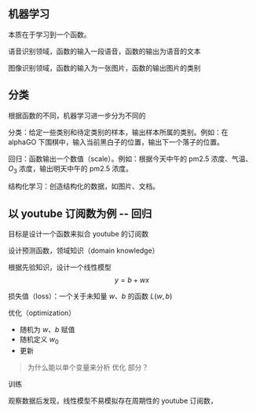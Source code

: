 
## 机器学习

本质在于学习到一个函数。

语音识别领域，函数的输入一段语音，函数的输出为语音的文本

图像识别领域，函数的输入为一张图片，函数的输出图片的类别


## 分类

根据函数的不同，机器学习进一步分为不同的

分类：给定一些类别和待定类别的样本，输出样本所属的类别。例如：在 alphaGO 下围棋中，输入当前黑白子的位置，输出下一个落子的位置。

回归：函数输出一个数值（scale）。例如：根据今天中午的 pm2.5 浓度、气温、$O_3$ 浓度，输出明天中午的 pm2.5 浓度。

结构化学习：创造结构化的数据，如图片、文档。


## 以 youtube 订阅数为例 -- 回归

目标是设计一个函数来拟合 youtube 的订阅数

设计预测函数，领域知识（domain knowledge）

根据先验知识，设计一个线性模型
$$ y = b + wx $$


损失值（loss）：一个关于未知量 $w$、$b$ 的函数 $L(w, b)$

优化（optimization）

- 随机为 $w$、$b$ 赋值
- 随机定义 $w_0$
- 更新

> 为什么能以单个变量来分析 优化 部分？


训练

观察数据后发现，线性模型不易模拟存在周期性的 youtube 订阅数，